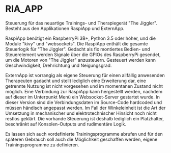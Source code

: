 # RIA_APP

Steuerung für das neuartige Trainings- und 
Therapiegerät "The Jiggler".
Besteht aus den Applikationen RaspiApp und ExternApp.

RaspiApp benötigt ein RaspberryPi 3B+, Python 3.5
oder höher, und die Module "kivy" und "websockets".
Die RaspiApp enthält die gesamte Steuerlogik für "The Jiggler".
Gedacht als fix montiertes Bedien- und Steuerelement
werden Signale über die GPIOs des RaspberryPi gesendet, 
um die Motoren von "The Jiggler" anzusteuern. 
Gesteuert werden kann Geschwindigkeit, Drehrichtung und Neigungsgrad.

ExternApp ist vorrangig als eigene Steuerung für einen allfällig
anwesenden Therapeuten gadacht und stellt lediglich
eine Erweiterung dar, eine getrennte Nutzung ist nicht 
vorgesehen und im momentanen Zustand nicht möglich.
Eine Verbindung zur RaspiApp kann hergestellt werden, nachdem auf 
dieser im Unterpunkt Menü ein Websocket-Server gestartet wurde.
In dieser Version sind die Verbindungsdaten im Source-Code
hardcoded und müssen händisch angepasst werden.
Im Fall der Winkeleinheit ist die Art der Umsetzung in mechanischer
und elektrotechnischer Hinsicht noch nicht restlos geklärt. Die
vorhande Steuerung ist deshalb lediglich ein Platzhalter, beschränkt
auf Konsolen-Outputs und rudimentäre Logik.

Es lassen sich auch vordefinierte Trainingsprogramme abrufen und für 
den späteren Gebrauch soll auch die Möglichkeit geschaffen werden,
eigene Trainingsprogramme zu definieren.